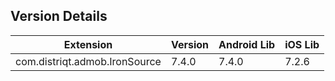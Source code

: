 ## Version Details

| Extension | Version | Android Lib | iOS Lib |
| --- | --- | --- | --- |
| com.distriqt.admob.IronSource | 7.4.0 | 7.4.0 | 7.2.6 |
